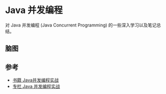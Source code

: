 # Java 并发编程

对 Java 并发编程 (Java Concurrent Programming) 的一些深入学习以及笔记总结。

## 脑图

## 参考

* [书籍 Java并发编程实战](https://book.douban.com/subject/10484692/)
* [专栏 Java 并发编程实战](https://time.geekbang.org/column/intro/100023901)
